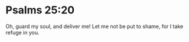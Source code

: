 # Psalms 25:20

Oh, guard my soul, and deliver me! Let me not be put to shame, for I take refuge in you.
